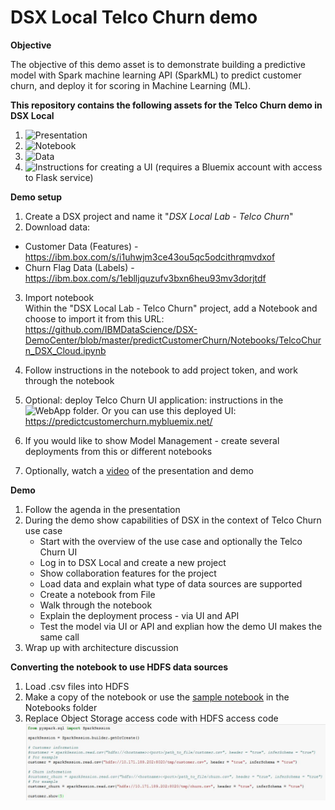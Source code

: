 # DSX Local Telco Churn demo

**Objective**

The objective of this demo asset is to demonstrate building a predictive model with Spark machine learning API (SparkML) to predict customer churn, and deploy it for scoring in Machine Learning (ML).

**This repository contains the following assets for the Telco Churn demo in DSX Local**
1. ![Presentation](Presentation)
2. ![Notebook](Notebooks)
3. ![Data](data)
4. ![Instructions for creating a UI](WebApp) (requires a Bluemix account with access to Flask service)

**Demo setup**
1. Create a DSX project and name it "*DSX Local Lab - Telco Churn*"
2. Download data:

- Customer Data (Features) - https://ibm.box.com/s/i1uhwjm3ce43ou5qc5odcithrqmvdxof
- Churn Flag Data (Labels) - https://ibm.box.com/s/1eblljquzufv3bxn6heu93mv3dorjtdf

3. Import notebook <br/>
Within the "DSX Local Lab - Telco Churn" project, add a Notebook and choose to import it from this URL: https://github.com/IBMDataScience/DSX-DemoCenter/blob/master/predictCustomerChurn/Notebooks/TelcoChurn_DSX_Cloud.ipynb

4. Follow instructions in the notebook to add project token, and work through the notebook
5. Optional: deploy Telco Churn UI application: instructions in the ![WebApp](WebApp) folder. Or you can use this deployed UI: https://predictcustomerchurn.mybluemix.net/
6. If you would like to show Model Management - create several deployments from this or different notebooks
7. Optionally, watch a [video](https://ibm.box.com/s/9u40d8ug8paajh35ars0vtvhj48964wb) of the presentation and demo

**Demo**
1. Follow the agenda in the presentation 
2. During the demo show capabilities of DSX in the context of Telco Churn use case
   * Start with the overview of the use case and optionally the Telco Churn UI
   * Log in to DSX Local and create a new project
   * Show collaboration features for the project
   * Load data and explain what type of data sources are supported
   * Create a notebook from File
   * Walk through the notebook
   * Explain the deployment process - via UI and API
   * Test the model via UI or API and explian how the demo UI makes the same call
3. Wrap up with architecture discussion 

**Converting the notebook to use HDFS data sources**
1. Load .csv files into HDFS
2. Make a copy of the notebook or use the [sample notebook](https://github.com/elenalowery/DSX-Local-Telco-Churn/blob/master/Notebooks/TelcoChurn_HDP.ipynb) in the Notebooks folder
3. Replace Object Storage access code with HDFS access code <br>
![LoadData_HDFS](static/img/LoadData_HDFS1.JPG?raw=true) <br>


